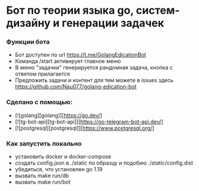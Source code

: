 # Бот по теории языка go, систем-дизайну и генерации задачек

### Функции бота

- Бот доступен по url https://t.me/GolangEdicationBot
- Команда /start активирует главное меню
- В меню "задачки" генерируется рандомная задача, кнопка с ответом прилагается
- Предложить задачи и контент для тем можете в issues здесь https://github.com/Nau077/golang-edication-bot

### Сделано с помощью:

- [![golang][golang]][https://go.dev/]
- [![tg-bot-api][tg-bot-api]][https://go-telegram-bot-api.dev/]
- [![postgresql][postgresql]][https://www.postgresql.org/]

### Как запустить локально

- установить docker и docker-compose
- создать config.json в ./static по образцу и подобию ./static/config.dist
- убедиться, что установлен go 1.19
- вызвать make run/db
- вызвать make run/bot
